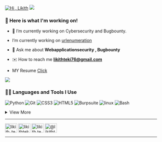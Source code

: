 [![Hi , Likith](https://readme-typing-svg.herokuapp.com?font=Fira+Code&pause=1000&color=F7F7F7&random=false&width=435&lines=I'm+Likith+Teki)](https://git.io/typing-svg)
<a href="https://github.com/404"><img src="https://user-images.githubusercontent.com/73097560/115834477-dbab4500-a447-11eb-908a-139a6edaec5c.gif"></a>

### 🧰 Here is what I'm working on!  

- 🔭 I’m currently working on Cybersecurity and Bugbounty.
  
-  I’m currently working on [urlenumeration](https://github.com/likithteki/urlcrawler)

- 💬 Ask me about **Webapplicationsecurity , Bugbounty**

- ✉️ How to reach me **likithteki76@gmail.com**

- MY Resume [Click](https://drive.google.com/file/d/1IPY-fkoCxb2XdRwCyhk9gJG9RLUt5lq7/view?usp=drive_link)

<a href="https://github.com/404"><img src="https://user-images.githubusercontent.com/73097560/115834477-dbab4500-a447-11eb-908a-139a6edaec5c.gif"></a>

### 👨‍💻 Languages and Tools I Use

![Python](https://img.shields.io/badge/Python-05122A?style=plastic&logo=Python&logoColor=3776AB)
![Git](https://img.shields.io/badge/Git-05122A?style=plastic&logo=Git&logoColor=F05032)
![CSS3](https://img.shields.io/badge/CSS3-05122A?&style=plastic&logo=CSS3&logoColor=3776AB)
![HTML5](https://img.shields.io/badge/HTML5-05122A?&style=plastic&logo=HTML5&logoColor=F05032)
![Burpsuite](https://img.shields.io/badge/Burpsuite-black?logo=Burpsuite)
![linux](https://img.shields.io/badge/Linux-black?logo=Linux)
![Bash](https://img.shields.io/badge/Bash-black?logo=Bash%20script)


<details>
<summary>View More</summary>

![Markdown](https://img.shields.io/badge/Markdown-000?&style=plastic&logo=markdown&logoColor=13aa52)
![VSCode](https://img.shields.io/badge/VisualStudio-000?&style=plastic&logo=VisualStudio&logoColor=3776AB)
![MSOffice](https://img.shields.io/badge/MSOffice-000?&style=plastic&logo=MicrosoftOffice&logoColor=F05032)
</details>

---

<a href="https://twitter.com/likith_teki" target="blank"><img align="center" src="https://raw.githubusercontent.com/rahuldkjain/github-profile-readme-generator/master/src/images/icons/Social/twitter.svg" alt="likith_teki" height="30" width="40" /></a>
<a href="https://linkedin.com/in/likithteki" target="blank"><img align="center" src="https://raw.githubusercontent.com/rahuldkjain/github-profile-readme-generator/master/src/images/icons/Social/linked-in-alt.svg" alt="likithteki" height="30" width="40" /></a>
<a href="https://instagram.com/likith.teki" target="blank"><img align="center" src="https://raw.githubusercontent.com/rahuldkjain/github-profile-readme-generator/master/src/images/icons/Social/instagram.svg" alt="likith.teki" height="30" width="40" /></a>
<a href="https://medium.com/@likithteki76" target="blank"><img align="center" src="https://uxwing.com/wp-content/themes/uxwing/download/brands-and-social-media/medium-white-icon.png" alt="@likithteki76" height="30" width="40" /></a>

---
